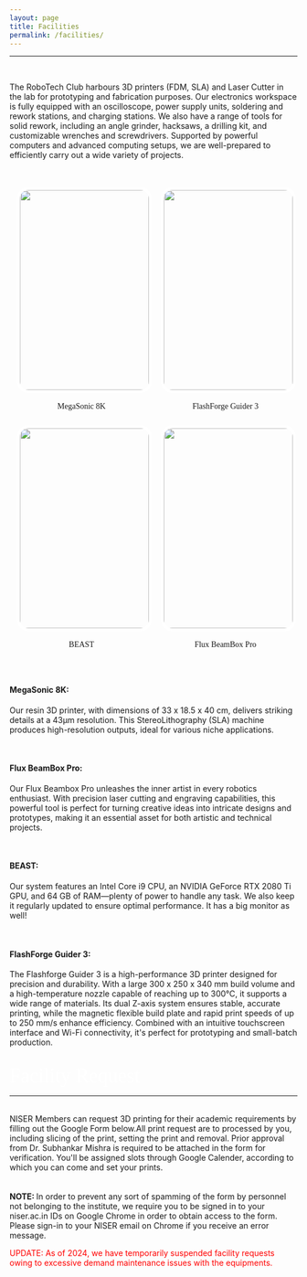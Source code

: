 ```yaml
---
layout: page
title: Facilities
permalink: /facilities/
---
```

<hr>
<div class="veil">
<br>
<style>
  .adminheading {
    font-size: 35px; 
    color: white; 
    font-family: MyCustomFont;
  }
      .imgarea{
        display: flex;
        flex-direction: row;
        flex-wrap: nowrap;
        justify-content: space-around;
        align-items: stretch;
    }
    .imgcont {
        width: 45%;
        height: 400px;
    }
    .logo{
        height: 350px;
        width: 100%;
        object-fit: cover;
        border-radius: 20px 20px 20px 20px;
        border: solid 5px white;
        z-index: 100000;
    }
    .text {
        width: 100%;
        font-family: MyCustomFont;
        position: relative;
        text-align: center
    }
    @media (max-width: 768px) {
        .imgarea{
        display: flex;
        flex-direction: column;
        flex-wrap: nowrap;
        justify-content: center;
        align-items: stretch;
    }
    .imgcont {
        width: 100%;
        height: 300px;
    }
    .logo{
        height: 250px;
        width: 100%;
        object-fit: cover;
        border-radius: 20px 20px 20px 20px;
        border: solid 5px white;
        z-index: 100000;
    }
    .text {
        width: 100%;
        font-family: MyCustomFont;
        position: relative;
        text-align: center
    }
    }
</style>

The RoboTech Club harbours 3D printers (FDM, SLA) and Laser Cutter in the lab for prototyping and fabrication purposes. Our electronics workspace is fully equipped with an oscilloscope, power supply units, soldering and rework stations, and charging stations. We also have a range of tools for solid rework, including an angle grinder, hacksaws, a drilling kit, and customizable wrenches and screwdrivers. Supported by powerful computers and advanced computing setups, we are well-prepared to efficiently carry out a wide variety of projects.
<br>
<br>
<br>

<div class="imgarea">
    <div class="imgcont">
    <img src="/images/eq7_sla_resin.jpg" class="logo">
    <div class="text">
    <br>
    <span>MegaSonic 8K</span>
    </div>
    </div>
    <div class="imgcont">
    <img src="/images/eq9_guider3.jpg" class="logo">
    <div class="text">
    <br>
    <span>FlashForge Guider 3</span>
    </div>
    </div>
</div>
<br>
<div class="imgarea">
    <div class="imgcont">
    <img src="/images/eq10_beast.jpg" class="logo">
    <div class="text">
    <br>
    <span>BEAST</span>
    </div>
    </div>
    <div class="imgcont">
    <img src="/images/eq6_laser_engraver.jpg" class="logo">
    <div class="text">
    <br>
    <span>Flux BeamBox Pro</span>
    </div>
    </div>
</div>

<br>
<br>

<h4 style="font-weight: bold;">MegaSonic 8K:</h4>
<p>Our resin 3D printer, with dimensions of 33 x 18.5 x 40 cm, delivers striking details at a 43µm resolution. This StereoLithography (SLA) machine produces high-resolution outputs, ideal for various niche applications.</p>
<br>
<h4 style="font-weight: bold;">Flux BeamBox Pro:</h4>
<p>Our Flux Beambox Pro unleashes the inner artist in every robotics enthusiast. With precision laser cutting and engraving capabilities, this powerful tool is perfect for turning creative ideas into intricate designs and prototypes, making it an essential asset for both artistic and technical projects.</p>
<br>
<h4 style="font-weight: bold;">BEAST:</h4>
<p>Our system features an Intel Core i9 CPU, an NVIDIA GeForce RTX 2080 Ti GPU, and 64 GB of RAM—plenty of power to handle any task. We also keep it regularly updated to ensure optimal performance. It has a big monitor as well!</p>
<br>
<h4 style="font-weight: bold;">FlashForge Guider 3:</h4>
<p>The Flashforge Guider 3 is a high-performance 3D printer designed for precision and durability. With a large 300 x 250 x 340 mm build volume and a high-temperature nozzle capable of reaching up to 300°C, it supports a wide range of materials. Its dual Z-axis system ensures stable, accurate printing, while the magnetic flexible build plate and rapid print speeds of up to 250 mm/s enhance efficiency. Combined with an intuitive touchscreen interface and Wi-Fi connectivity, it's perfect for prototyping and small-batch production.</p>
<br>
<span class="adminheading">Facility Request</span>
<hr>
<br>
NISER Members can request 3D printing for their academic requirements by filling out the Google Form below.All print request are to processed by you, including slicing of the print, setting the print and removal. Prior approval from Dr. Subhankar Mishra is required to be attached in the form for verification. You'll be assigned slots through Google Calender, according to which you can come and set your prints.
<br>
<br>
<center>
<!-- <a href="https://forms.gle/Z2BfhucCFttkA842A"><button style="font-size: 18px; background-color: #14466a; color: white; border: solid 0px white; border-radius: 15px 15px 15px 15px; padding: 12px 12px 12px 12px; cursor: pointer;"><strong>FACILITY REQUEST</strong></button></a> -->
</center>
<br>
<strong>NOTE: </strong>In order to prevent any sort of spamming of the form by personnel not belonging to the institute, we require you to be signed in to your niser.ac.in IDs on Google Chrome in order to obtain access to the form. Please sign-in to your NISER email on Chrome if you receive an error message.

<font color="red">UPDATE: As of 2024, we have temporarily suspended facility requests owing to excessive demand maintenance issues with the equipments.</font>
<br>
<br>

